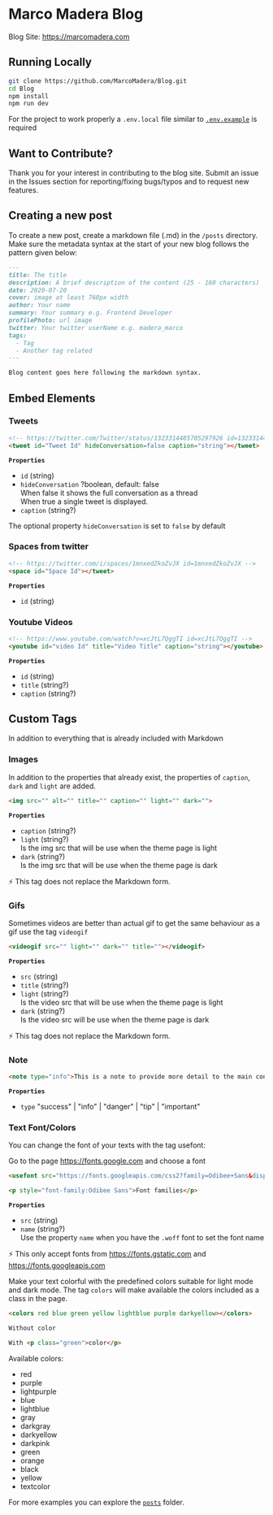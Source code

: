 # Marco Madera Blog

Blog Site: <https://marcomadera.com>

## **Running Locally**

```bash
git clone https://github.com/MarcoMadera/Blog.git
cd Blog
npm install
npm run dev
```

For the project to work properly a `.env.local` file similar to [`.env.example`](https://github.com/MarcoMadera/Blog/blob/master/.env.example) is required

## **Want to Contribute?**

Thank you for your interest in contributing to the blog site. Submit an issue in the Issues section for reporting/fixing bugs/typos and to request new features.

## **Creating a new post**

To create a new post, create a markdown file (.md) in the `/posts` directory. Make sure the metadata syntax at the start of your new blog follows the pattern given below:

```md
---
title: The title
description: A brief description of the content (25 - 160 characters)
date: 2020-07-20
cover: image at least 760px width
author: Your name
summary: Your summary e.g. Frontend Developer
profilePhoto: url image
twitter: Your twitter userName e.g. madera_marco
tags:
  - Tag
  - Another tag related
---

Blog content goes here following the markdown syntax.
```

## **Embed Elements**

### **Tweets**

```html
<!-- https://twitter.com/Twitter/status/1323314485705297926 id=1323314485705297926 -->
<tweet id="Tweet Id" hideConversation=false caption="string"></tweet>
```

**`Properties`**

- `id` (string)
- `hideConversation` ?boolean, default: false\
  When false it shows the full conversation as a thread\
  When true a single tweet is displayed.
- `caption` (string?)

The optional property `hideConversation` is set to `false` by default

### **Spaces from twitter**

```html
<!-- https://twitter.com/i/spaces/1mnxedZkoZvJX id=1mnxedZkoZvJX -->
<space id="Space Id"></tweet>
```

**`Properties`**

- `id` (string)

### **Youtube Videos**

```html
<!-- https://www.youtube.com/watch?v=xcJtL7QggTI id=xcJtL7QggTI -->
<youtube id="video Id" title="Video Title" caption="string"></youtube>
```

**`Properties`**

- `id` (string)
- `title` (string?)
- `caption` (string?)

## **Custom Tags**

In addition to everything that is already included with Markdown

### **Images**

In addition to the properties that already exist, the properties of `caption`, `dark` and `light` are added.

```html
<img src="" alt="" title="" caption="" light="" dark="">
```

**`Properties`**

- `caption` (string?)
- `light` (string?)\
  Is the img src that will be use when the theme page is light
- `dark` (string?)\
  Is the img src that will be use when the theme page is dark

⚡ This tag does not replace the Markdown form.

### **Gifs**

Sometimes videos are better than actual gif to get the same behaviour as a gif use the tag `videogif`

```html
<videogif src="" light="" dark="" title=""></videogif>
```

**`Properties`**

- `src` (string)
- `title` (string?)
- `light` (string?)\
  Is the video src that will be use when the theme page is light
- `dark` (string?)\
  Is the video src will be use when the theme page is dark

⚡ This tag does not replace the Markdown form.

### **Note**

```html
<note type="info">This is a note to provide more detail to the main content</note>
```

**`Properties`**

- `type` "success" | "info" | "danger" | "tip" | "important"

### **Text Font/Colors**

You can change the font of your texts with the tag usefont:

Go to the page <https://fonts.google.com> and choose a font

```html
<usefont src="https://fonts.googleapis.com/css2?family=Odibee+Sans&display=swap"></usefont>

<p style="font-family:Odibee Sans">Font families</p>
```

**`Properties`**

- `src` (string)
- `name` (string?)\
  Use the property `name` when you have the `.woff` font to set the font name

⚡ This only accept fonts from <https://fonts.gstatic.com> and <https://fonts.googleapis.com>

Make your text colorful with the predefined colors suitable for light mode and dark mode. The tag `colors` will make available the colors included as a class in the page.

```html
<colors red blue green yellow lightblue purple darkyellow></colors>

Without color

With <p class="green">color</p>
```

Available colors:

- red
- purple
- lightpurple
- blue
- lightblue
- gray
- darkgray
- darkyellow
- darkpink
- green
- orange
- black
- yellow
- textcolor

For more examples you can explore the [`posts`](https://github.com/MarcoMadera/Blog/blob/master/posts) folder.
